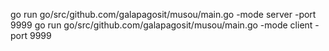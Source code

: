 
go run go/src/github.com/galapagosit/musou/main.go -mode server -port 9999
go run go/src/github.com/galapagosit/musou/main.go -mode client -port 9999
